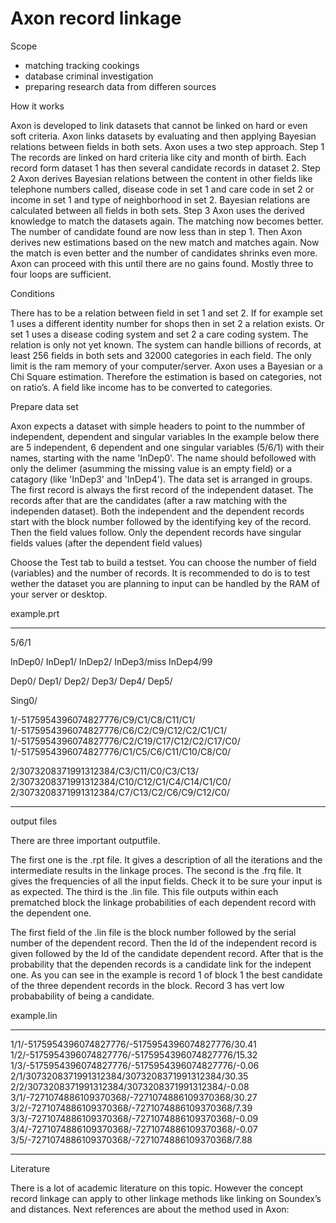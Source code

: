 # Axon record linkage

Scope

- matching tracking cookings
- database criminal investigation
- preparing research data from differen sources

How it works

Axon is developed to link datasets that cannot be linked on hard or even soft criteria. Axon links datasets by evaluating and then applying Bayesian relations between fields in both sets.
Axon uses a two step approach.
Step 1	The records are linked on hard criteria like city and month of birth. Each record form dataset 1 has then several candidate records in dataset 2.
Step 2	Axon derives Bayesian relations between the content in other fields like telephone numbers called, disease code in set 1 and care code in set 2 or income in set 1 and type of neighborhood in set 2. Bayesian relations are calculated between all fields in both sets.
Step 3	Axon uses the derived knowledge to match the datasets again. The matching now becomes better. The number of candidate found are now less than in step 1. Then Axon derives new estimations based on the new match and matches again. Now the match is even better and the number of candidates shrinks even more. Axon can proceed with this until there are no gains found. Mostly three to four loops are sufficient.   

Conditions

There has to be a relation between field in set 1 and set 2. If for example set 1 uses a different identity number for shops then in set 2 a relation exists. Or set 1 uses a disease coding system and set 2 a care coding system. The relation is only not yet known.
The system can handle billions of records, at least 256 fields in both sets and 32000 categories in each field. The only limit is the ram memory of your computer/server.
Axon uses a Bayesian or a Chi Square estimation. Therefore the estimation is based on categories, not on ratio’s. A field like income has to be converted to categories.

Prepare data set

Axon expects a dataset with simple headers to point to the nummber of independent, dependent and singular variables
In the example below there are 5 independent, 6 dependent and one singular variables (5/6/1) with their names, starting with the name 'InDep0'. The name should befollowed with only the delimer (asumming the missing value is an empty field) or a catagory (like 'InDep3' and 'InDep4').
The data set is arranged in groups. The first record is always the first record of the independent dataset. The records after that are the candidates (after a raw matching with the independen dataset). Both the independent and the dependent records start with the block number followed by the identifying key of the record. Then the field values follow.
Only the dependent records have singular fields values (after the dependent field values)

Choose the Test tab to build a testset. You can choose the number of field (variables) and the number of records. It is recommended to do is to test wether the dataset you are planning to input can be handled by the RAM of your server or desktop.


example.prt
______________________________________________________
5/6/1

InDep0/
InDep1/
InDep2/
InDep3/miss
InDep4/99

Dep0/
Dep1/
Dep2/
Dep3/
Dep4/
Dep5/

Sing0/

1/-5175954396074827776/C9/C1/C8/C11/C1/
1/-5175954396074827776/C6/C2/C9/C12/C2/C1/C1/
1/-5175954396074827776/C2/C19/C17/C12/C2/C17/C0/
1/-5175954396074827776/C1/C5/C6/C11/C10/C8/C0/

2/3073208371991312384/C3/C11/C0/C3/C13/
2/3073208371991312384/C10/C12/C1/C4/C14/C1/C0/
2/3073208371991312384/C7/C13/C2/C6/C9/C12/C0/
_____________________________________________________

output files

There are three important outputfile.

The first one is the .rpt file. It gives a description of all the iterations and the intermediate results in the linkage proces.
The second is the .frq file. It gives the frequencies of all the input fields. Check it to be sure your input is as expected.
The third is the .lin file. This file outputs within each prematched block the linkage probabilities of each dependent record with the dependent one. 

The first field of the .lin file is the block number followed by the serial number of the dependent record. Then the Id of the independent record is given followed by the Id of the candidate dependent record. After that is the probability that the dependen records is a candidate link for the indepent one. As you can see in the example is record 1 of block 1 the best candidate of the three dependent records in the block. Record 3 has vert low probabability of being a candidate.

example.lin
______________________________________________________
1/1/-5175954396074827776/-5175954396074827776/30.41
1/2/-5175954396074827776/-5175954396074827776/15.32
1/3/-5175954396074827776/-5175954396074827776/-0.06
2/1/3073208371991312384/3073208371991312384/30.35
2/2/3073208371991312384/3073208371991312384/-0.08
3/1/-7271074886109370368/-7271074886109370368/30.27
3/2/-7271074886109370368/-7271074886109370368/7.39
3/3/-7271074886109370368/-7271074886109370368/-0.09
3/4/-7271074886109370368/-7271074886109370368/-0.07
3/5/-7271074886109370368/-7271074886109370368/7.88
______________________________________________________

Literature

There is a lot of academic literature on this topic. However the concept record linkage can apply to other linkage methods like linking on Soundex’s and distances.
Next references are about the method used in Axon:
 


